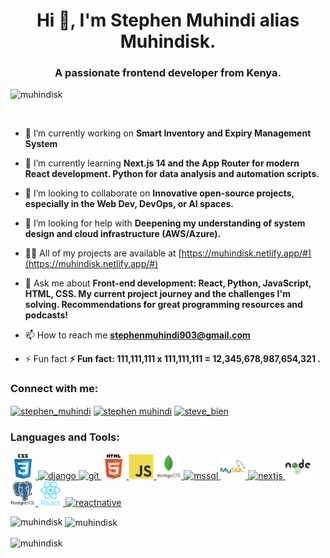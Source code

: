 <h1 align="center">Hi 👋, I'm Stephen Muhindi alias Muhindisk.</h1>
<h3 align="center">A passionate frontend developer from Kenya.</h3>

<p align="left"> <img src="https://komarev.com/ghpvc/?username=muhindisk&label=Profile%20views&color=0e75b6&style=flat" alt="muhindisk" /> </p>

<p align="left"> <a href="https://twitter.com/" target="blank"><img src="https://img.shields.io/twitter/follow/?logo=twitter&style=for-the-badge" alt="" /></a> </p>

- 🔭 I’m currently working on **Smart Inventory and Expiry Management System**

- 🌱 I’m currently learning **Next.js 14 and the App Router for modern React development. Python for data analysis and automation scripts.**

- 👯 I’m looking to collaborate on **Innovative open-source projects, especially in the Web Dev, DevOps, or AI spaces.**

- 🤝 I’m looking for help with **Deepening my understanding of system design and cloud infrastructure (AWS/Azure).**

- 👨‍💻 All of my projects are available at [https://muhindisk.netlify.app/#](https://muhindisk.netlify.app/#)

- 💬 Ask me about **Front-end development: React, Python, JavaScript, HTML, CSS. My current project journey and the challenges I'm solving. Recommendations for great programming resources and podcasts!**

- 📫 How to reach me **stephenmuhindi903@gmail.com**

- ⚡ Fun fact **⚡ Fun fact: 111,111,111 x 111,111,111 = 12,345,678,987,654,321 .**

<h3 align="left">Connect with me:</h3>
<p align="left">
<a href="https://linkedin.com/in/stephen_muhindi" target="blank"><img align="center" src="https://raw.githubusercontent.com/rahuldkjain/github-profile-readme-generator/master/src/images/icons/Social/linked-in-alt.svg" alt="stephen_muhindi" height="30" width="40" /></a>
<a href="https://fb.com/stephen muhindi" target="blank"><img align="center" src="https://raw.githubusercontent.com/rahuldkjain/github-profile-readme-generator/master/src/images/icons/Social/facebook.svg" alt="stephen muhindi" height="30" width="40" /></a>
<a href="https://instagram.com/steve_bien" target="blank"><img align="center" src="https://raw.githubusercontent.com/rahuldkjain/github-profile-readme-generator/master/src/images/icons/Social/instagram.svg" alt="steve_bien" height="30" width="40" /></a>
</p>

<h3 align="left">Languages and Tools:</h3>
<p align="left"> <a href="https://www.w3schools.com/css/" target="_blank" rel="noreferrer"> <img src="https://raw.githubusercontent.com/devicons/devicon/master/icons/css3/css3-original-wordmark.svg" alt="css3" width="40" height="40"/> </a> <a href="https://www.djangoproject.com/" target="_blank" rel="noreferrer"> <img src="https://cdn.worldvectorlogo.com/logos/django.svg" alt="django" width="40" height="40"/> </a> <a href="https://git-scm.com/" target="_blank" rel="noreferrer"> <img src="https://www.vectorlogo.zone/logos/git-scm/git-scm-icon.svg" alt="git" width="40" height="40"/> </a> <a href="https://www.w3.org/html/" target="_blank" rel="noreferrer"> <img src="https://raw.githubusercontent.com/devicons/devicon/master/icons/html5/html5-original-wordmark.svg" alt="html5" width="40" height="40"/> </a> <a href="https://developer.mozilla.org/en-US/docs/Web/JavaScript" target="_blank" rel="noreferrer"> <img src="https://raw.githubusercontent.com/devicons/devicon/master/icons/javascript/javascript-original.svg" alt="javascript" width="40" height="40"/> </a> <a href="https://www.mongodb.com/" target="_blank" rel="noreferrer"> <img src="https://raw.githubusercontent.com/devicons/devicon/master/icons/mongodb/mongodb-original-wordmark.svg" alt="mongodb" width="40" height="40"/> </a> <a href="https://www.microsoft.com/en-us/sql-server" target="_blank" rel="noreferrer"> <img src="https://www.svgrepo.com/show/303229/microsoft-sql-server-logo.svg" alt="mssql" width="40" height="40"/> </a> <a href="https://www.mysql.com/" target="_blank" rel="noreferrer"> <img src="https://raw.githubusercontent.com/devicons/devicon/master/icons/mysql/mysql-original-wordmark.svg" alt="mysql" width="40" height="40"/> </a> <a href="https://nextjs.org/" target="_blank" rel="noreferrer"> <img src="https://cdn.worldvectorlogo.com/logos/nextjs-2.svg" alt="nextjs" width="40" height="40"/> </a> <a href="https://nodejs.org" target="_blank" rel="noreferrer"> <img src="https://raw.githubusercontent.com/devicons/devicon/master/icons/nodejs/nodejs-original-wordmark.svg" alt="nodejs" width="40" height="40"/> </a> <a href="https://www.postgresql.org" target="_blank" rel="noreferrer"> <img src="https://raw.githubusercontent.com/devicons/devicon/master/icons/postgresql/postgresql-original-wordmark.svg" alt="postgresql" width="40" height="40"/> </a> <a href="https://reactjs.org/" target="_blank" rel="noreferrer"> <img src="https://raw.githubusercontent.com/devicons/devicon/master/icons/react/react-original-wordmark.svg" alt="react" width="40" height="40"/> </a> <a href="https://reactnative.dev/" target="_blank" rel="noreferrer"> <img src="https://reactnative.dev/img/header_logo.svg" alt="reactnative" width="40" height="40"/> </a> </p>

<p><img align="left" src="https://github-readme-stats.vercel.app/api/top-langs?username=muhindisk&show_icons=true&locale=en&layout=compact" alt="muhindisk" /></p>

<p>&nbsp;<img align="center" src="https://github-readme-stats.vercel.app/api?username=muhindisk&show_icons=true&locale=en" alt="muhindisk" /></p>

<p><img align="center" src="https://github-readme-streak-stats.herokuapp.com/?user=muhindisk&" alt="muhindisk" /></p>

<!---
Muhindisk/Muhindisk is a ✨ special ✨ repository because its `README.md` (this file) appears on your GitHub profile.
You can click the Preview link to take a look at your changes.
--->

